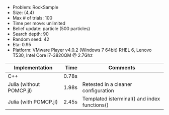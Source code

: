 - Problem:			RockSample
- Size:				(4,4)
- Max # of trials:	100
- Time per move:	unlimited
- Belief update:	particle (500 particles)
- Search depth:		90
- Random seed:		42
- Eta:				0.95
- Platform:			VMware Player v4.0.2 (Windows 7 64bit) RHEL 6,
					Lenovo T530, Intel Core i7-3820QM @ 2.7Ghz

|Implementation				|Time			|Comments											|
----------------------------|--------------:|---------------------------------------------------|
|C++ 						|0.78s			|													|
|Julia (without POMCP.jl)	|1.98s			|Retested in a cleaner configuration				|
|Julia (with POMCP.jl)		|2.45s			|Templated isterminal() and index functions()		|

